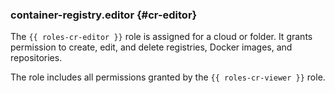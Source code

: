 ### container-registry.editor {#cr-editor}

The `{{ roles-cr-editor }}` role is assigned for a cloud or folder.
It grants permission to create, edit, and delete registries, Docker images, and repositories.

The role includes all permissions granted by the `{{ roles-cr-viewer }}` role.